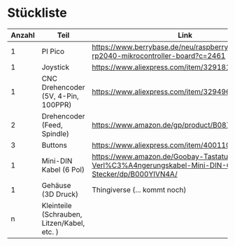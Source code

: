 # Stückliste


Anzahl | Teil | Link 
------------ | ------------ | -------------
1 | PI Pico | https://www.berrybase.de/neu/raspberry-pi-pico-rp2040-mikrocontroller-board?c=2461 | 
1 | Joystick | https://www.aliexpress.com/item/32918151242.html
1 | CNC Drehencoder (5V, 4-Pin, 100PPR) | https://www.aliexpress.com/item/32949618549.html
2 | Drehencoder (Feed, Spindle) | https://www.amazon.de/gp/product/B08728PS6N/
3 | Buttons  | https://www.aliexpress.com/item/4001102500659.html
1 | Mini-DIN Kabel (6 Pol) | https://www.amazon.de/Goobay-Tastatur-Maus-Verl%C3%A4ngerungskabel-Mini-DIN-6-Stecker/dp/B000YIVN4A/
1 | Gehäuse (3D Druck) | Thingiverse (... kommt noch)
n | Kleinteile (Schrauben, Litzen/Kabel, etc. )